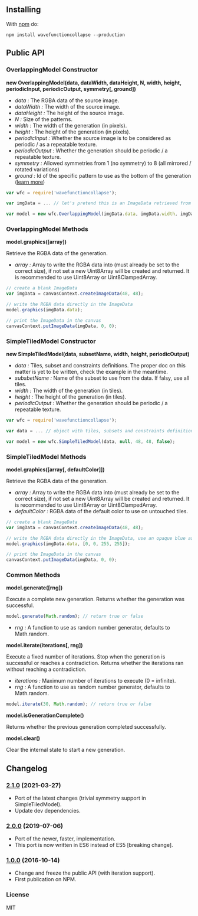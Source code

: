 ## Installing

With [npm](http://npmjs.org) do:

```
npm install wavefunctioncollapse --production
```

## Public API

### OverlappingModel Constructor

**new OverlappingModel(data, dataWidth, dataHeight, N, width, height, periodicInput, periodicOutput, symmetry[, ground])**

 - *data :* The RGBA data of the source image.
 - *dataWidth :* The width of the source image.
 - *dataHeight :* The height of the source image.
 - *N :* Size of the patterns.
 - *width :* The width of the generation (in pixels).
 - *height :* The height of the generation (in pixels).
 - *periodicInput :* Whether the source image is to be considered as periodic / as a repeatable texture.
 - *periodicOutput :* Whether the generation should be periodic / a repeatable texture.
 - *symmetry :* Allowed symmetries from 1 (no symmetry) to 8 (all mirrored / rotated variations)
 - *ground :* Id of the specific pattern to use as the bottom of the generation ([learn more](https://github.com/mxgmn/WaveFunctionCollapse/issues/3#issuecomment-250995366))

```js
var wfc = require('wavefunctioncollapse');

var imgData = ... // let's pretend this is an ImageData retrieved from a canvas context in the browser

var model = new wfc.OverlappingModel(imgData.data, imgData.width, imgData.height, 3, 48, 48, true, true, 4);
```

### OverlappingModel Methods

**model.graphics([array])**

Retrieve the RGBA data of the generation.

 - *array :* Array to write the RGBA data into (must already be set to the correct size), if not set a new Uint8Array will be created and returned. It is recommended to use Uint8Array or Uint8ClampedArray.

```js
// create a blank ImageData
var imgData = canvasContext.createImageData(48, 48);

// write the RGBA data directly in the ImageData
model.graphics(imgData.data);

// print the ImageData in the canvas
canvasContext.putImageData(imgData, 0, 0);
```

### SimpleTiledModel Constructor

**new SimpleTiledModel(data, subsetName, width, height, periodicOutput)**

 - *data :* Tiles, subset and constraints definitions. The proper doc on this matter is yet to be written, check the example in the meantime.
 - *subsbetName :* Name of the subset to use from the data. If falsy, use all tiles.
 - *width :* The width of the generation (in tiles).
 - *height :* The height of the generation (in tiles).
 - *periodicOutput :* Whether the generation should be periodic / a repeatable texture.

```js
var wfc = require('wavefunctioncollapse');

var data = ... // object with tiles, subsets and constraints definitions

var model = new wfc.SimpleTiledModel(data, null, 48, 48, false);
```

### SimpleTiledModel Methods

**model.graphics([array[, defaultColor]])**

Retrieve the RGBA data of the generation.

 - *array :* Array to write the RGBA data into (must already be set to the correct size), if not set a new Uint8Array will be created and returned. It is recommended to use Uint8Array or Uint8ClampedArray.
 - *defaultColor :* RGBA data of the default color to use on untouched tiles.

```js
// create a blank ImageData
var imgData = canvasContext.createImageData(48, 48);

// write the RGBA data directly in the ImageData, use an opaque blue as the default color
model.graphics(imgData.data, [0, 0, 255, 255]);

// print the ImageData in the canvas
canvasContext.putImageData(imgData, 0, 0);
```

### Common Methods

**model.generate([rng])**

Execute a complete new generation. Returns whether the generation was successful.

```js
model.generate(Math.random); // return true or false
```

 - *rng :* A function to use as random number generator, defaults to Math.random.

**model.iterate(iterations[, rng])**

Execute a fixed number of iterations. Stop when the generation is successful or reaches a contradiction. Returns whether the iterations ran without reaching a contradiction.

 - *iterations :* Maximum number of iterations to execute (0 = infinite).
 - *rng :* A function to use as random number generator, defaults to Math.random.

```js
model.iterate(30, Math.random); // return true or false
```

**model.isGenerationComplete()**

Returns whether the previous generation completed successfully.

**model.clear()**

Clear the internal state to start a new generation.

## Changelog

### [2.1.0](https://github.com/kchapelier/wavefunctioncollapse/tree/2.1.0) (2021-03-27)

 * Port of the latest changes (trivial symmetry support in SimpleTiledModel).
 * Update dev dependencies.

### [2.0.0](https://github.com/kchapelier/wavefunctioncollapse/tree/2.0.0) (2019-07-06)

 * Port of the newer, faster, implementation.
 * This port is now written in ES6 instead of ES5 [breaking change].

### [1.0.0](https://github.com/kchapelier/wavefunctioncollapse/tree/1.0.0) (2016-10-14)

 * Change and freeze the public API (with iteration support).
 * First publication on NPM.

### License

MIT
